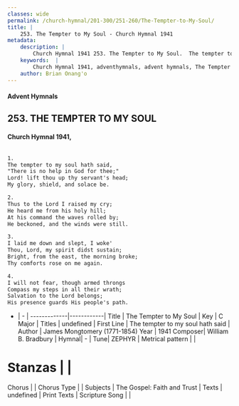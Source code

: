 ```yaml
---
classes: wide
permalink: /church-hymnal/201-300/251-260/The-Tempter-to-My-Soul/
title: |
    253. The Tempter to My Soul - Church Hymnal 1941
metadata:
    description: |
        Church Hymnal 1941 253. The Tempter to My Soul.  The tempter to my soul hath said,  "There is no help in God for thee;"  Lord! lift thou up thy servant's head;  My glory, shield, and solace be.  
    keywords:  |
        Church Hymnal 1941, adventhymnals, advent hymnals, The Tempter to My Soul, The tempter to my soul hath said. 
    author: Brian Onang'o
---
```


#### Advent Hymnals
## 253. THE TEMPTER TO MY SOUL
####  Church Hymnal 1941,

```txt

1.
The tempter to my soul hath said, 
"There is no help in God for thee;" 
Lord! lift thou up thy servant's head; 
My glory, shield, and solace be. 

2.
Thus to the Lord I raised my cry; 
He heard me from his holy hill; 
At his command the waves rolled by; 
He beckoned, and the winds were still. 

3.
I laid me down and slept, I woke' 
Thou, Lord, my spirit didst sustain; 
Bright, from the east, the morning broke; 
Thy comforts rose on me again. 

4.
I will not fear, though armed throngs 
Compass my steps in all their wrath; 
Salvation to the Lord belongs; 
His presence guards His people's path.


```

- |   -  |
-------------|------------|
Title | The Tempter to My Soul |
Key | C Major |
Titles | undefined |
First Line | The tempter to my soul hath said |
Author | James Mongtomery (1771-1854)
Year | 1941
Composer| William B. Bradbury |
Hymnal|  - |
Tune| ZEPHYR |
Metrical pattern | |
# Stanzas |  |
Chorus |  |
Chorus Type |  |
Subjects | The Gospel: Faith and Trust |
Texts | undefined |
Print Texts | 
Scripture Song |  |
    
